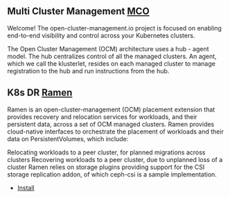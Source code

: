 ## Multi Cluster Management [MCO](https://github.com/open-cluster-management-io/ocm) 

Welcome! The open-cluster-management.io project is focused on enabling end-to-end visibility and control across your Kubernetes clusters.

The Open Cluster Management (OCM) architecture uses a hub - agent model. The hub centralizes control of all the managed clusters. An agent, which we call the klusterlet, resides on each managed cluster to manage registration to the hub and run instructions from the hub.

## K8s DR [Ramen](https://github.com/RamenDR/ramen)
Ramen is an open-cluster-management (OCM) placement extension that provides recovery and relocation services for workloads, and their persistent data, across a set of OCM managed clusters. Ramen provides cloud-native interfaces to orchestrate the placement of workloads and their data on PersistentVolumes, which include:

Relocating workloads to a peer cluster, for planned migrations across clusters
Recovering workloads to a peer cluster, due to unplanned loss of a cluster
Ramen relies on storage plugins providing support for the CSI storage replication addon, of which ceph-csi is a sample implementation.

- [Install](https://github.com/RamenDR/ramen/blob/main/docs/install.md)

